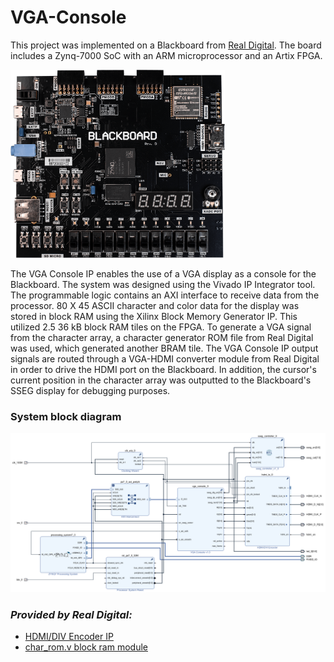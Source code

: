 # VGA-Console
This project was implemented on a Blackboard from [Real Digital](https://www.realdigital.org/). The board includes a Zynq-7000 SoC with an ARM microprocessor and an Artix FPGA.

<img src="img/blackboard.png?raw=true" width="343" height="301">

The VGA Console IP enables the use of a VGA display as a console for the Blackboard. The system was designed using the Vivado IP Integrator tool. The programmable logic contains an AXI interface to receive data from the processor. 80 X 45 ASCII character and color data for the display was stored in block RAM using the Xilinx Block Memory Generator IP. This utilized 2.5 36 kB block RAM tiles on the FPGA. To generate a VGA signal from the character array, a character generator ROM file from Real Digital was used, which generated another BRAM tile. The VGA Console IP output signals are routed through a VGA-HDMI converter module from Real Digital in order to drive the HDMI port on the Blackboard. In addition, the cursor's current position in the character array was outputted to the Blackboard's SSEG display for debugging purposes.

### System block diagram
![System Block Diagram](img/vga_console_system_bd.png?raw=true)

### *Provided by Real Digital:*
* [HDMI/DIV Encoder IP](https://github.com/RealDigitalOrg/VivadoIP/tree/master/hdmi_tx_1.0)
* [char_rom.v block ram module](https://www.realdigital.org/doc/93562a1dd6587887f4265d6ecac23929)
